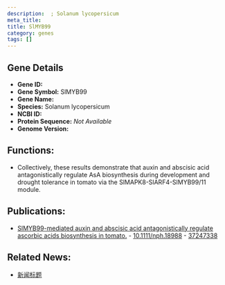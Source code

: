 ```yaml
---
description:  ; Solanum lycopersicum
meta_title:
title: SlMYB99
category: genes
tags: []
---
```


## Gene Details
- **Gene ID:**	[](https://www.maizegdb.org/gene_center/gene/)
- **Gene Symbol:** SlMYB99
- **Gene Name:** 
- **Species:** Solanum lycopersicum
- **NCBI ID:** [  ]()
- **Protein Sequence:** *Not Available*
- **Genome Version:** []()

## Functions:
   - Collectively, these results demonstrate that auxin and abscisic acid antagonistically regulate AsA biosynthesis during development and drought tolerance in tomato via the SlMAPK8-SlARF4-SlMYB99/11 module.

## Publications:
   - [SlMYB99-mediated auxin and abscisic acid antagonistically regulate ascorbic acids biosynthesis in tomato.]( https://nph.onlinelibrary.wiley.com/doi/10.1111/nph.18988 ) - [10.1111/nph.18988]( https://nph.onlinelibrary.wiley.com/doi/10.1111/nph.18988 ) - [37247338](https://pubmed.ncbi.nlm.nih.gov/37247338/)

## Related News:
   - [新闻标题](https://mp.weixin.qq.com/s/7zioi4EUQcaUQ1OlAGR8OA)
